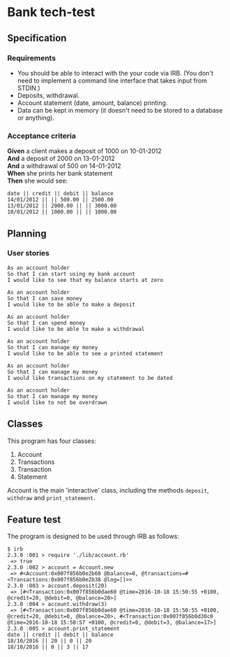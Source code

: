 # Bank tech-test

## Specification

### Requirements

* You should be able to interact with the your code via IRB.  (You don't need to implement a command line interface that takes input from STDIN.)
* Deposits, withdrawal.
* Account statement (date, amount, balance) printing.
* Data can be kept in memory (it doesn't need to be stored to a database or anything).

### Acceptance criteria

**Given** a client makes a deposit of 1000 on 10-01-2012  
**And** a deposit of 2000 on 13-01-2012  
**And** a withdrawal of 500 on 14-01-2012  
**When** she prints her bank statement  
**Then** she would see:

```
date || credit || debit || balance
14/01/2012 || || 500.00 || 2500.00
13/01/2012 || 2000.00 || || 3000.00
10/01/2012 || 1000.00 || || 1000.00
```

## Planning

### User stories

```
As an account holder
So that I can start using my bank account
I would like to see that my balance starts at zero
```

```
As an account holder
So that I can save money
I would like to be able to make a deposit
```

```
As an account holder
So that I can spend money
I would like to be able to make a withdrawal
```

```
As an account holder
So that I can manage my money
I would like to be able to see a printed statement
```

```
As an account holder
So that I can manage my money
I would like transactions on my statement to be dated
```

```
As an account holder
So that I can manage my money
I would like to not be overdrawn
```

## Classes

This program has four classes:
1. Account  
2. Transactions  
3. Transaction  
4. Statement  

Account is the main 'interactive' class, including the methods `deposit`, `withdraw` and `print_statement`.  

## Feature test

The program is designed to be used through IRB as follows:

```
$ irb
2.3.0 :001 > require './lib/account.rb'
 => true
2.3.0 :002 > account = Account.new
 => #<Account:0x007f856b0e2b60 @balance=0, @transactions=#<Transactions:0x007f856b0e2b38 @log=[]>>
2.3.0 :003 > account.deposit(20)
 => [#<Transaction:0x007f856b0dae60 @time=2016-10-18 15:50:55 +0100, @credit=20, @debit=0, @balance=20>]
2.3.0 :004 > account.withdraw(3)
 => [#<Transaction:0x007f856b0dae60 @time=2016-10-18 15:50:55 +0100, @credit=20, @debit=0, @balance=20>, #<Transaction:0x007f856b0d30c0 @time=2016-10-18 15:50:57 +0100, @credit=0, @debit=3, @balance=17>]
2.3.0 :005 > account.print_statement
date || credit || debit || balance
18/10/2016 || 20 || 0 || 20
18/10/2016 || 0 || 3 || 17
```
